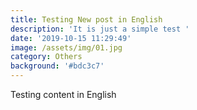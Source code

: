 ```yaml
---
title: Testing New post in English
description: 'It is just a simple test '
date: '2019-10-15 11:29:49'
image: /assets/img/01.jpg
category: Others
background: '#bdc3c7'
---
```

Testing content in English
